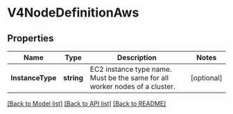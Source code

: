 # V4NodeDefinitionAws

## Properties

Name | Type | Description | Notes
------------ | ------------- | ------------- | -------------
**InstanceType** | **string** | EC2 instance type name. Must be the same for all worker nodes of a cluster.  | [optional] 

[[Back to Model list]](../README.md#documentation-for-models) [[Back to API list]](../README.md#documentation-for-api-endpoints) [[Back to README]](../README.md)


